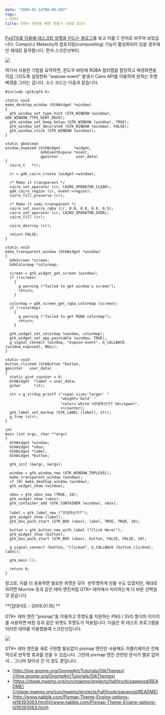 ```yaml
---
date: "2009-01-14T00:00:00Z"
tags:
- GTK+
title: GTK+ 반투명 배경 만들기 (OSD 효과)
---
```


[PyGTK를 이용해 데스크탑 위젯을 만드는 블로그](http://bloc.eurion.net/archives/2009/standalone-pygtk-desktop-widgets/)를 보고 이를 C 언어로 바꾸어 보았습니다. Compiz나 Metacity의 컴포지팅(compositing) 기능이 활성화되어 있을 경우에만 제대로 동작합니다. 먼저 스크린샷부터.

![](/figures/trans-test.png)

여기서 사용한 기법을 요약하면, 윈도우 바탕에 RGBA 컬러맵을 할당하고 배경화면을 직접 그리도록 설정한뒤 "expose-event" 발생시 Cairo API를 이용하여 원하는 투명 배경을 그리는 겁니다. 소스 코드는 다음과 같습니다.

    #include <gtk/gtk.h>

    static void
    make_desktop_window (GtkWidget *window)
    {
      gtk_window_set_type_hint (GTK_WINDOW (window), GDK_WINDOW_TYPE_HINT_DOCK);
      gtk_window_set_keep_below (GTK_WINDOW (window), TRUE);
      gtk_window_set_decorated (GTK_WINDOW (window), FALSE);
      gtk_window_stick (GTK_WINDOW (window));
    }

    static gboolean
    window_exposed (GtkWidget      *widget,
                    GdkEventExpose *event,
                    gpointer        user_data)
    {
      cairo_t   *cr;

      cr = gdk_cairo_create (widget->window);

      /* Make it transparent */
      cairo_set_operator (cr, CAIRO_OPERATOR_CLEAR);
      gdk_cairo_region (cr, event->region);
      cairo_fill_preserve (cr);

      /* Make it semi-transparent */
      cairo_set_source_rgba (cr, 0.0, 0.0, 0.0, 0.5);
      cairo_set_operator (cr, CAIRO_OPERATOR_OVER);
      cairo_fill (cr);

      cairo_destroy (cr);

      return FALSE;
    }

    static void
    make_transparent_window (GtkWidget *window)
    {
      GdkScreen *screen;
      GdkColormap *colormap;

      screen = gtk_widget_get_screen (window);
      if (!screen)
        {
          g_warning ("failed to get window's screen");
          return;
        }

      colormap = gdk_screen_get_rgba_colormap (screen);
      if (!colormap)
        {
          g_warning ("failed to get RGBA colormap");
          return;
        }

      gtk_widget_set_colormap (window, colormap);
      gtk_widget_set_app_paintable (window, TRUE);
      g_signal_connect (window, "expose-event", G_CALLBACK (window_exposed), NULL);
    }

    static void
    button_clicked (GtkButton *button,
    gpointer   user_data)
    {
      static gint counter = 0;
      GtkWidget  *label = user_data;
      gchar      *str;

      str = g_strdup_printf ("<span size='larger' " 
                             "weight='bold' " 
                             "color='white'>안녕하신가? %d</span>",
                             ++counter);
      gtk_label_set_markup (GTK_LABEL (label), str);
      g_free (str);
    }

    int
    main (int argc, char **argv)
    {
      GtkWidget *window;
      GtkWidget *vbox;
      GtkWidget *label;
      GtkWidget *button;

      gtk_init (&argc, &argv);

      window = gtk_window_new (GTK_WINDOW_TOPLEVEL);
      make_transparent_window (window);
      if (0) make_desktop_window (window);
      gtk_widget_show (window);

      vbox = gtk_vbox_new (TRUE, 10);
      gtk_widget_show (vbox);
      gtk_container_add (GTK_CONTAINER (window), vbox);

      label = gtk_label_new ("안녕하신가?");
      gtk_widget_show (label);
      gtk_box_pack_start (GTK_BOX (vbox), label, TRUE, TRUE, 10);

      button = gtk_button_new_with_label ("Click Here!");
      gtk_widget_show (button);
      gtk_box_pack_start (GTK_BOX (vbox), button, FALSE, FALSE, 10);

      g_signal_connect (button, "clicked", G_CALLBACK (button_clicked), label);

      gtk_main ();

      return 0;
    }

참고로, 이를 더 응용하면 필요한 위젯은 모두  반투명하게 만들 수도 있겠지만, 제대로 하려면 Murrine 등과 같은 테마 엔진처럼 GTK+ 테마에서 처리하는게 더 바른 선택일 것 같습니다.

**[업데이트 - 2009.01.16]
**

GTK+ 테마 엔진 "pixmap"을 이용하고 투명도를 지원하는 PNG / SVG 형식의 이미지를 사용하면 버튼 등과 같은 위젯도 투명도가 적용됩니다. 다음은 위 테스트 프로그램을 이러한 테마를 이용했을때 스크린샷입니다.

![](/figures/gtk-pixmap-engine-transpareny.png)

GTK+ 테마 엔진을 새로 구현할 필요없이 pixmap 엔진만 사용해도 어플리케이션 전체적으로 반투명 효과를 얻을 수 있습니다. 그런데 pixmap 엔진 관련된 문서가 별로 없어서... 그나마 찾아낸 건 이 정도 뿐입니다.

-   [http://live.gnome.org/GnomeArt/Tutorials/GtkThemes](//live.gnome.org/GnomeArt/Tutorials/GtkThemes)
-   [https://stage.maemo.org/svn/maemo/projects/haf/trunk/sapwood/README](//stage.maemo.org/svn/maemo/projects/haf/trunk/sapwood/README)
-   [http://www.nabble.com/Pixmap-Theme-Engine-options-td18393063.html](//www.nabble.com/Pixmap-Theme-Engine-options-td18393063.html)


